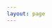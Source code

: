 ```yaml
---
layout: page
---
```

<style>
    .editor-wrapper {
        top: 50px!important;
    }
</style>
<eox-storytelling style="margin-top: 50px;" markdown="## Start your journey here!" show-editor></eox-storytelling>

